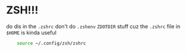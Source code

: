 # ZSH!!!

do dis in the `.zshrc` don't do `.zshenv` `ZDOTDIR` stuff cuz the 
`.zshrc` file in `$HOME` is kinda useful

```sh
    source ~/.config/zsh/zshrc
```
